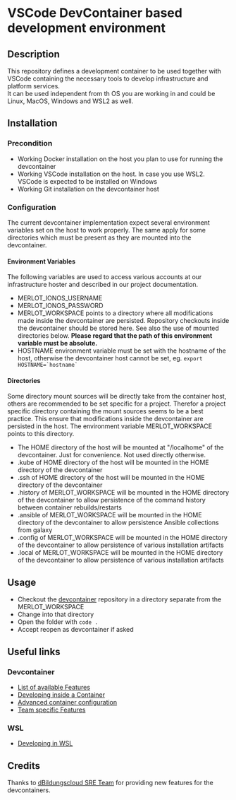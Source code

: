 # VSCode DevContainer based development environment

## Description

This repository defines a development container to be used together with VSCode containing the necessary tools to develop infrastructure and platform services.
<br>
It can be used independent from th OS you are working in and could be Linux, MacOS, Windows and WSL2 as well.

## Installation

### Precondition

- Working Docker installation on the host you plan to use for running the devcontainer
- Working VSCode installation on the host. In case you use WSL2. VSCode is expected to be installed on Windows
- Working Git installation on the devcontainer host

### Configuration

The current devcontainer implementation expect several environment variables set on the host to work properly. The same apply for some directories which must be present as they are mounted into the devcontainer.

#### Environment Variables

The following variables are used to access various accounts at our infrastructure hoster and described in our project documentation.

- MERLOT_IONOS_USERNAME
- MERLOT_IONOS_PASSWORD
- MERLOT_WORKSPACE points to a directory where all modifications made inside the devcontainer are persisted. Repository checkouts inside the devcontainer should be stored here. See also the use of mounted directories below.
  **Please regard that the path of this environment variable must be absolute.**
  <br>
- HOSTNAME environment variable must be set with the hostname of the host, otherwise the devcontainer host cannot be set, eg. <code>export HOSTNAME=\`hostname\`</code>

#### Directories

Some directory mount sources will be directly take from the container host, others are recommended to be set specific for a project. Therefor a project specific directory containing the mount sources seems to be a best practice. This ensure that modifications inside the devcontainer are persisted in the host. The environment variable MERLOT_WORKSPACE points to this directory.

- The HOME directory of the host will be mounted at "/localhome" of the devcontainer. Just for convenience. Not used directly otherwise.
- .kube of HOME directory of the host will be mounted in the HOME directory of the devcontainer
- .ssh of HOME directory of the host will be mounted in the HOME directory of the devcontainer
- .history of MERLOT_WORKSPACE will be mounted in the HOME directory of the devcontainer to allow persistence of the command history between container rebuilds/restarts
- .ansible of MERLOT_WORKSPACE will be mounted in the HOME directory of the devcontainer to allow persistence Ansible collections from galaxy
- .config of MERLOT_WORKSPACE will be mounted in the HOME directory of the devcontainer to allow persistence of various installation artifacts
- .local of MERLOT_WORKSPACE will be mounted in the HOME directory of the devcontainer to allow persistence of various installation artifacts

## Usage

- Checkout the [devcontainer](git@github.com:merlot/devcontainer.git) repository in a directory separate from the MERLOT_WORKSPACE
- Change into that directory
- Open the folder with <code>code .</code>
- Accept reopen as devcontainer if asked

## Useful links

### Devcontainer

- [List of available Features][features]
- [Developing inside a Container][containerdevelopment]
- [Advanced container configuration][advancedcontainer]
- [Team specific Features][teamfeatures]

### WSL

- [Developing in WSL](https://code.visualstudio.com/docs/remote/wsl)

## Credits

Thanks to [dBildungscloud SRE Team](https://github.com/hpi-schul-cloud) for providing new features for the devcontainers.

[features]: https://containers.dev/features
[containerdevelopment]: https://code.visualstudio.com/docs/devcontainers/containers
[advancedcontainer]: https://code.visualstudio.com/remote/advancedcontainers/overview
[teamfeatures]: https://github.com/dBildungsplattform/infra-dcfeatures

